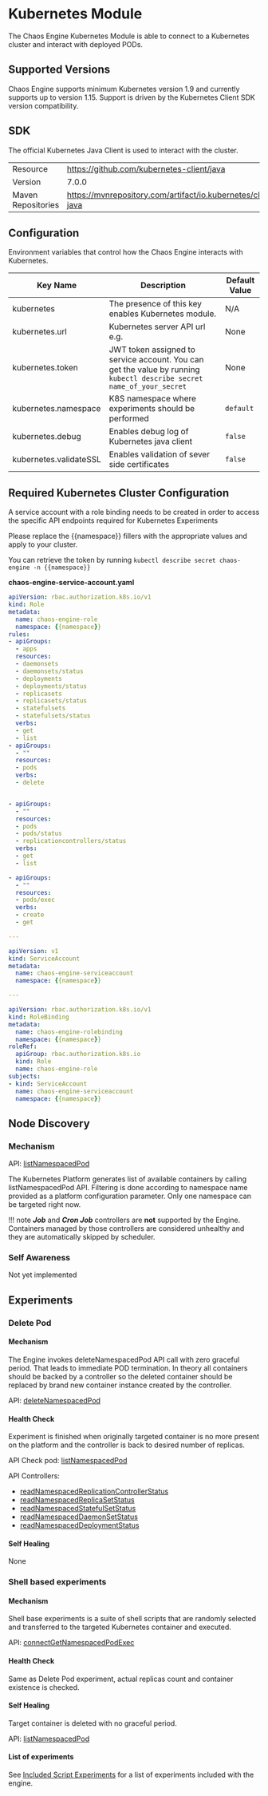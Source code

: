 # Kubernetes Module

The Chaos Engine Kubernetes Module is able to connect to a Kubernetes cluster and interact with deployed PODs.

## Supported Versions

Chaos Engine supports minimum Kubernetes version 1.9 and currently supports up to version 1.15. Support is driven by the Kubernetes Client SDK version compatibility.


## SDK

The official Kubernetes Java Client is used to interact with the cluster.

| | |
| --- | --- |
| Resource | <https://github.com/kubernetes-client/java> |
| Version | 7.0.0 |
|  Maven Repositories | <https://mvnrepository.com/artifact/io.kubernetes/client-java> |

## Configuration

Environment variables that control how the Chaos Engine interacts with Kubernetes.

| Key Name | Description | Default Value |
| --- | --- | --- |
| kubernetes | The presence of this key enables Kubernetes module. | N/A |
| kubernetes.url | Kubernetes server API url e.g. | None |
| kubernetes.token | JWT token assigned to service account. You can get the value by running `kubectl describe secret name_of_your_secret` | None |
| kubernetes.namespace | K8S namespace where experiments should be performed | `default` |
| kubernetes.debug | Enables debug log of Kubernetes java client | `false` |
| kubernetes.validateSSL | Enables validation of sever side certificates | `false` |

## Required Kubernetes Cluster Configuration

A service account with a role binding needs to be created in order to access the specific API endpoints required for Kubernetes Experiments

Please replace the {{namespace}} fillers with the appropriate values and apply to your cluster.

You can retrieve the token by running `kubectl describe secret chaos-engine -n {{namespace}}`

**chaos-engine-service-account.yaml**

```yaml
apiVersion: rbac.authorization.k8s.io/v1
kind: Role
metadata:
  name: chaos-engine-role
  namespace: {{namespace}}
rules:
- apiGroups:
  - apps
  resources:
  - daemonsets
  - daemonsets/status
  - deployments
  - deployments/status
  - replicasets
  - replicasets/status
  - statefulsets
  - statefulsets/status
  verbs:
  - get
  - list
- apiGroups:
  - ""
  resources:
  - pods
  verbs:
  - delete


- apiGroups:
  - ""
  resources:
  - pods
  - pods/status
  - replicationcontrollers/status
  verbs:
  - get
  - list

- apiGroups:
  - ""
  resources:
  - pods/exec
  verbs:
  - create
  - get

---

apiVersion: v1
kind: ServiceAccount
metadata:
  name: chaos-engine-serviceaccount
  namespace: {{namespace}}

---

apiVersion: rbac.authorization.k8s.io/v1
kind: RoleBinding
metadata:
  name: chaos-engine-rolebinding
  namespace: {{namespace}}
roleRef:
  apiGroup: rbac.authorization.k8s.io
  kind: Role
  name: chaos-engine-role
subjects:
- kind: ServiceAccount
  name: chaos-engine-serviceaccount
  namespace: {{namespace}}
```

## Node Discovery

### Mechanism

API: [listNamespacedPod]

The Kubernetes Platform generates list of available containers by calling listNamespacedPod API. Filtering is done according to namespace name provided as a platform configuration parameter. Only one namespace can be targeted right now.

!!! note
    ***Job*** and ***Cron Job*** controllers are **not** supported by the Engine. Containers managed by those controllers are considered unhealthy and they are automatically skipped by scheduler.

### Self Awareness

Not yet implemented

## Experiments

### Delete Pod

#### Mechanism

The Engine invokes deleteNamespacedPod API call with zero graceful period. That leads to immediate POD termination. In theory all containers should be backed by a controller so the deleted container should be replaced by brand new container instance created by the controller.

API: [deleteNamespacedPod]


#### Health Check

Experiment is finished when originally targeted container is no more present on the platform and the controller is back to desired number of replicas.

API Check pod: [listNamespacedPod]

API Controllers:

- [readNamespacedReplicationControllerStatus]
- [readNamespacedReplicaSetStatus]
- [readNamespacedStatefulSetStatus]
- [readNamespacedDaemonSetStatus]
- [readNamespacedDeploymentStatus]

#### Self Healing

None

### Shell based experiments

#### Mechanism

Shell base experiments is a suite of shell scripts that are randomly selected and transferred to the targeted Kubernetes container and executed.

API: [connectGetNamespacedPodExec]

#### Health Check

Same as Delete Pod experiment, actual replicas count and container
existence is checked.

#### Self Healing

Target container is deleted with no graceful period.

API: [listNamespacedPod]

#### List of experiments

See [Included Script Experiments] for a list of experiments included with the engine.

[listNamespacedPod]: https://github.com/kubernetes-client/java/blob/release-4.0.0/kubernetes/docs/CoreV1Api.md#listNamespacedPod
[deleteNamespacedPod]: https://github.com/kubernetes-client/java/blob/release-4.0.0/kubernetes/docs/CoreV1Api.md#deleteNamespacedPod
[readNamespacedReplicationControllerStatus]: https://github.com/kubernetes-client/java/blob/release-4.0.0/kubernetes/docs/CoreV1Api.md#readNamespacedReplicationControllerStatus
[readNamespacedReplicaSetStatus]: https://github.com/kubernetes-client/java/blob/release-4.0.0/kubernetes/docs/AppsV1Api.md#readNamespacedReplicaSetStatus
[readNamespacedStatefulSetStatus]: https://github.com/kubernetes-client/java/blob/release-4.0.0/kubernetes/docs/AppsV1Api.md#readNamespacedStatefulSetStatus
[readNamespacedDaemonSetStatus]: https://github.com/kubernetes-client/java/blob/release-4.0.0/kubernetes/docs/AppsV1Api.md#readNamespacedDaemonSetStatus
[readNamespacedDeploymentStatus]: https://github.com/kubernetes-client/java/blob/release-4.0.0/kubernetes/docs/AppsV1Api.md#readNamespacedDeploymentStatus
[connectGetNamespacedPodExec]: https://github.com/kubernetes-client/java/blob/master/kubernetes/docs/CoreV1Api.md#connectGetNamespacedPodExec

[Included Script Experiments]: ./Script_Experiments/included_script_experiments.md
